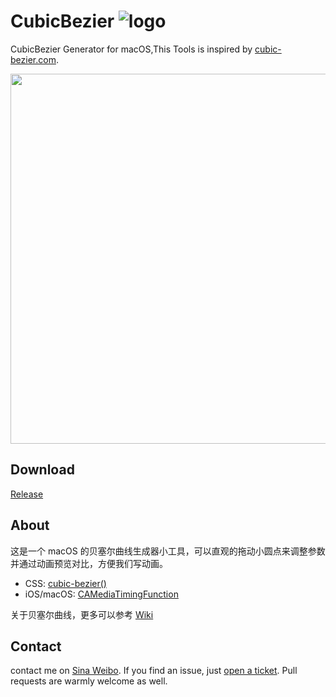 # CubicBezier ![logo](https://raw.githubusercontent.com/isaced/CubicBezier/master/logo.png) 

CubicBezier Generator for macOS,This Tools is inspired by [cubic-bezier.com](http://cubic-bezier.com/).

<img width="592" src="https://raw.githubusercontent.com/isaced/CubicBezier/master/screenshot.png">

## Download

[Release](https://github.com/isaced/CubicBezier/releases)

## About

这是一个 macOS 的贝塞尔曲线生成器小工具，可以直观的拖动小圆点来调整参数并通过动画预览对比，方便我们写动画。

- CSS: [cubic-bezier()](https://www.w3schools.com/cssref/css3_pr_transition-timing-function.asp)
- iOS/macOS: [CAMediaTimingFunction](https://developer.apple.com/library/content/documentation/Cocoa/Conceptual/Animation_Types_Timing/Articles/Timing.html)

关于贝塞尔曲线，更多可以参考 [Wiki](https://en.wikipedia.org/wiki/B%C3%A9zier_curve)

## Contact

contact me on [Sina Weibo](http://weibo.com/2034474825). If you find an issue, just [open a ticket](https://github.com/isaced/CubicBezier/issues). Pull requests are warmly welcome as well.
